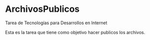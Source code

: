 # ArchivosPublicos
Tarea de Tecnologías para Desarrollos en Internet


Esta es la tarea que tiene como objetivo hacer publicos los archivos.

